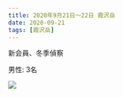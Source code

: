 ```yaml
---
title: 2020年9月21日〜22日 霞沢岳 
date: 2020-09-21
tags: [霞沢岳]
---
```

新会員、冬季偵察

男性: 3名


![](/2020/09/21/20200921/1.jpg)
